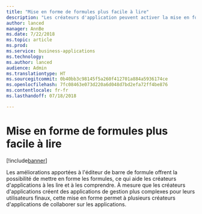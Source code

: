 ```yaml
---
title: "Mise en forme de formules plus facile à lire"
description: "Les créateurs d'application peuvent activer la mise en forme automatique pour faciliter la compréhension de formules complexes"
author: lanced
manager: AnnBe
ms.date: 7/22/2018
ms.topic: article
ms.prod: 
ms.service: business-applications
ms.technology: 
ms.author: lanced
audience: Admin
ms.translationtype: HT
ms.sourcegitcommit: 0b40bb3c98145f5a260f412701a884a5936174ce
ms.openlocfilehash: 7fc08463e073d220a6d048d7bd2efa72ff4be876
ms.contentlocale: fr-fr
ms.lasthandoff: 07/18/2018

---
```

# <a name="formula-formatting-easier-to-read"></a>Mise en forme de formules plus facile à lire


[!include[banner](../../includes/banner.md)]

Les améliorations apportées à l'éditeur de barre de formule offrent la possibilité de mettre en forme les formules, ce qui aide les créateurs d'applications à les lire et à les comprendre. À mesure que les créateurs d'applications créent des applications de gestion plus complexes pour leurs utilisateurs finaux, cette mise en forme permet à plusieurs créateurs d'applications de collaborer sur les applications.

